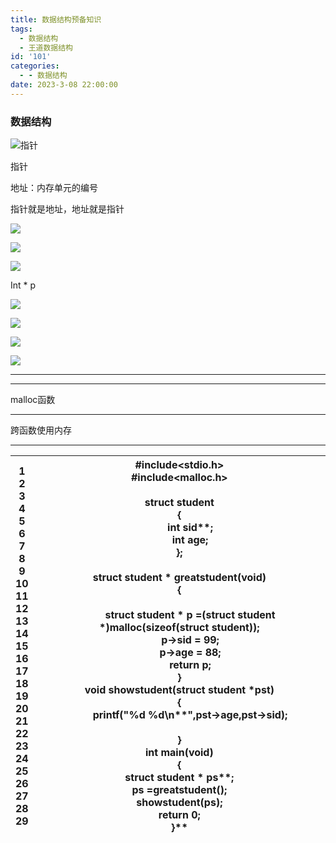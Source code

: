 ```yaml
---
title: 数据结构预备知识
tags:
  - 数据结构
  - 王道数据结构
id: '101'
categories:
  - - 数据结构
date: 2023-3-08 22:00:00
---
```


###  数据结构






![指针](https://github.com/zhuyuanzhang1999/imagers/blob/04581acc35ec8a10405ae82c6283865f5d5913e8/image_1.477d1fd3.png)



指针

地址：内存单元的编号

指针就是地址，地址就是指针

  ![](image_2.549cfdb8.png)




  ![](image_3.eaa7f9fa.png)




  ![](image_4.2f173b4b.png)




Int \* p

  ![](image_5.5960d091.png)

  

  ![](image_6.3b4c4124.png)

  

  ![](image_7.974c8948.png)

  

  ![](image_8.238324cc.png)



-----



-----
malloc函数


-----
跨函数使用内存


-----
|1<br>2<br>3<br>4<br>5<br>6<br>7<br>8<br>9<br>10<br>11<br>12<br>13<br>14<br>15<br>16<br>17<br>18<br>19<br>20<br>21<br>22<br>23<br>24<br>25<br>26<br>27<br>28<br>29|**#include<stdio.h>**<br>**#include<malloc.h>**<br><br>**struct** student<br>**{**<br>        **int** sid**;**<br>        **int** age**;**<br>**};**<br><br>**struct** student **\* **greatstudent**(void)**<br>**{**<br><br>        **struct** student **\*** p **\=(struct** student **\*)**malloc**(sizeof(struct** student**));**<br>        p**\->**sid **\= 99;**<br>        p**\->**age **\= 88;**<br>        **return** p**;**<br>**}**<br>**void **showstudent**(struct** student **\***pst**)**<br>**{**<br>        printf**(**"%d %d**\\n**"**,**pst**\->**age**,**pst**\->**sid**);**<br><br>**}**<br>**int **main**(void)**<br>**{**<br>**struct** student **\*** ps**;**<br>ps **\=**greatstudent**();**<br>showstudent**(**ps**);**<br>**return 0;**<br>**}**|
|-----------------------------------------------------------------------------------------------------------------------------------------------------------------|----------------------------------------------------------------------------------------------------------------------------------------------------------------------------------------------------------------------------------------------------------------------------------------------------------------------------------------------------------------------------------------------------------------------------------------------------------------------------------------------------------------------------------------------------------------------------------------------------------------------------------------------------------------------------------------------------------------------------------------------------------------------------|

